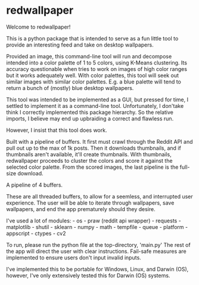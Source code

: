 # redwallpaper

Welcome to redwallpaper!

This is a python package that is intended to serve as a fun little
tool to provide an interesting feed and take on desktop wallpapers.

Provided an image, this command-line tool will run and decompose intended
into a color palette of 1 to 5 colors, using K-Means clustering. Its
accuracy questionable when tries to work on images of high color ranges
but it works adequately well. With color palettes, this tool will seek
out similar images with similar color palettes. E.g. a blue palette
will tend to return a bunch of (mostly) blue desktop wallpapers.

This tool was intended to be implemented as a GUI, but pressed for time,
I settled to implement it as a command-line tool. Unfortunately, I don'take
think I correctly implemented this package hierarchy. So the relative imports,
I believe may end up upbraiding a correct and flawless run.

However, I insist that this tool does work.

Built with a pipeline of buffers.
It first must crawl through the Reddit API and pull out up to the max of 1k
posts.
Then it downloads thumbnails, and if thumbnails aren't available, it'll
create thumbnails.
With thumbnails, redwallpaper proceeds to cluster the colors and score it
against the selected color palette.
From the scored images, the last pipeline is the full-size download.

A pipeline of 4 buffers.

These are all threaded buffers, to allow for a seemless, and interrupted 
user experience. The user will be able to iterate through wallpapers,
save wallpapers, and end the app prematurely should they desire.

I've used a lot of modules:
    - os
    - praw (reddit api wrapper)
    - requests
    - matplotlib
    - shutil
    - sklearn
    - numpy
    - math
    - tempfile
    - queue
    - platform
    - appscript
    - ctypes
    - cv2

To run, please run the python file at the top-directory, 'main.py'
The rest of the app will direct the user with clear instructions.
Fail-safe measures are implemented to ensure users don't input invalid
inputs.

I've implemented this to be portable for Windows, Linux, and Darwin (OS),
however, I've only extensively tested this for Darwin (OS) systems.
